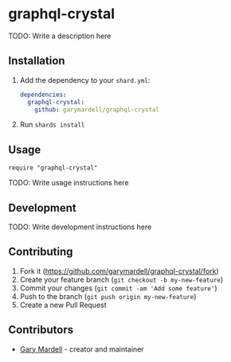 # graphql-crystal

TODO: Write a description here

## Installation

1. Add the dependency to your `shard.yml`:

   ```yaml
   dependencies:
     graphql-crystal:
       github: garymardell/graphql-crystal
   ```

2. Run `shards install`

## Usage

```crystal
require "graphql-crystal"
```

TODO: Write usage instructions here

## Development

TODO: Write development instructions here

## Contributing

1. Fork it (<https://github.com/garymardell/graphql-crystal/fork>)
2. Create your feature branch (`git checkout -b my-new-feature`)
3. Commit your changes (`git commit -am 'Add some feature'`)
4. Push to the branch (`git push origin my-new-feature`)
5. Create a new Pull Request

## Contributors

- [Gary Mardell](https://github.com/garymardell) - creator and maintainer
